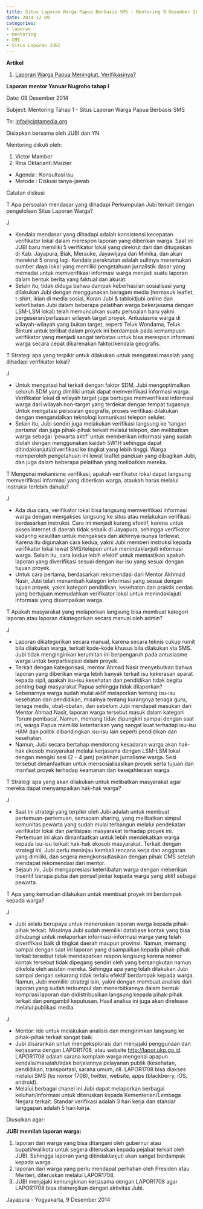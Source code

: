 ```yaml
---
title: Situs Laporan Warga Papua Berbasis SMS - Mentoring 9 Desember 2014
date: 2014-12-09
categories:
- laporan
- mentoring
- CMS
- Situs Laporan JUBI
---
```


**Artikel**

1. [Laporan Warga Papua Meningkat, Verifikasinya?](http://ciptamedia.org/laporan-warga-papua-meningkat-verifikasinya/)

**Laporan mentor Yanuar Nugroho tahap I**

Date: 09 Desember 2014 

Subject: Mentoring Tahap 1 - Situs Laporan Warga Papua Berbasis SMS 

To: info@ciptamedia.org

Disiapkan bersama oleh JUBI dan YN

Mentoring diikuti oleh:

1. Victor Mambor
2. Rina Oktarianti Maizier

* Agenda : Konsultasi isu
* Metode : Diskusi tanya-jawab

Catatan diskusi

T Apa persoalan mendasar yang dihadapi Perkumpulan Jubi terkait dengan pengelolaan Situs Laporan Warga?

J

* Kendala mendasar yang dihadapi adalah konsistensi kecepatan verifikator lokal dalam merespon laporan yang diberikan warga. Saat ini JUBI baru memiliki 5 verifikator lokal yang direkrut dari dan ditugaskan di Kab. Jayapura, Biak, Merauke, Jayawijaya dan Mimika, dan akan merekrut 5 orang lagi. Kendala perekrutan adalah sulitnya menemukan sumber daya lokal yang memiliki pengetahuan jurnalistik dasar yang memadai untuk memverifikasi informasi warga menjadi suatu laporan dalam bentuk berita yang faktual dan akurat.
* Selain itu, tidak diduga bahwa dampak keberhasilan sosialisasi yang dilakukan Jubi dengan menggunakan beragam media (termasuk leaflet, t-shirt, iklan di media sosial, Koran Jubi & tabloidjubi.online dan keterlibatan Jubi dalam beberapa pelatihan warga bekerjasama dengan LSM-LSM lokal) telah memunculkan suatu persoalan baru yakni pergeseran/perluasan wilayah target proyek. Antusiasme warga di wilayah-wilayah yang bukan target, seperti Teluk Wondama, Teluk Bintuni untuk terlibat dalam proyek ini berdampak pada kemampuan verifikator yang menjadi sangat terbatas untuk bisa merespon informasi warga secara cepat dikarenakan faktor/kendala geografis.

T Strategi apa yang terpikir untuk dilakukan untuk mengatasi masalah yang dihadapi verifikator lokal?

J

* Untuk mengatasi hal terkait dengan faktor SDM, Jubi mengoptimalkan seluruh SDM yang dimiliki untuk dapat memverifikasi informasi warga. Verifikator lokal di wilayah target juga bertugas memverifikasi informasi warga dari wilayah non-target yang terdekat dengan tempat tugasnya. Untuk mengatasi persoalan geografis, proses verifikasi dilakukan dengan mengandalkan teknologi komunikasi telepon seluler.
* Selain itu, Jubi sendiri juga melakukan verifikasi langsung ke ‘tangan pertama’ dan juga pihak-pihak terkait melalui telepon, dan melibatkan warga sebagai ‘pewarta aktif’ untuk memberikan informasi yang sudah diolah dengan menggunakan kaidah 5W1H sehingga dapat ditindaklanjuti/diverifikasi ke tingkat yang lebih tinggi. Warga memperoleh pengetahuan ini lewat leaflet panduan yang dibagikan Jubi, dan juga dalam beberapa pelatihan yang melibatkan mereka.

T Mengenai mekanisme verifikasi, apakah verifikator lokal dapat langsung memverifikasi informasi yang diberikan warga, ataukah harus melalui instruksi terlebih dahulu?

J

* Ada dua cara, verifikator lokal bisa langsung memverifikasi informasi warga dengan mengakses langsung ke situs atau melakukan verifikasi berdasarkan instruksi. Cara ini menjadi kurang efektif, karena untuk akses internet di daerah tidak sebaik di Jayapura, sehingga verifikator kadanhg kesulitan untuk mengakses dan akhirnya isunya terlewat. Karena itu digunakan cara kedua, yakni Jubi memberi instruksi kepada verifikator lokal lewat SMS/telepon untuk menindaklanjuti informasi warga. Selain itu, cara kedua lebih efektif untuk memastikan apakah laporan yang diverifikasi sesuai dengan isu-isu yang sesuai dengan tujuan proyek.
* Untuk cara pertama, berdasarkan rekomendasi dari Mentor Akhmad Nasir, Jubi telah menambah kategori informasi yang sesuai dengan tujuan proyek, yakni kategori pendidikan, kesehatan dan praktik cerdas yang bertujuan memudahkan verifikator lokal untuk menindaklajuti informasi yang disampaikan warga.

T Apakah masyarakat yang melaporkan langsung bisa membuat kategori laporan atau laporan dikategorikan secara manual oleh admin?

J

* Laporan dikategorikan secara manual, karena secara teknis cukup rumit bila dilakukan warga, terkait kode-kode khusus bila dilakukan via SMS. Jubi tidak menginginkan kerumitan ini berpengaruh pada antusiasme warga untuk berpartisipasi dalam proyek.
* Terkait dengan kategorisasi, mentor Ahmad Nasir menyebutkan bahwa laporan yang diberikan warga lebih banyak terkait isu kekerasan aparat kepada sipil, apakah isu-isu kesehatan dan pendidikan tidak begitu penting bagi masyarakat Papua sehingga tidak dilaporkan?
* Sebenarnya warga sudah mulai aktif melaporkan tentang isu-isu kesehatan dan pendidikan, misalnya tentang kurangnya tenaga guru, tenaga medis, obat-obatan, dan sebelum Jubi mendapat masukan dari Mentor Ahmad Nasir, laporan warga tersebut masuk dalam kategori ‘forum pembaca’. Namun, memang tidak dipungkiri sampai dengan saat ini, warga Papua memiliki ketertarikan yang sangat kuat terhadap isu-isu HAM dan politik dibandingkan isu-isu lain seperti pendidikan dan kesehatan.
* Namun, Jubi secara bertahap mendorong kesadaran warga akan hak-hak ekosob masyarakat melalui kerjasama dengan LSM-LSM lokal dengan mengisi sesi (2 – 4 jam) pelatihan jurnalisme warga. Sesi tersebut dimanfaatkan untuk mensosialisasikan proyek serta tujuan dan manfaat proyek terhadap keamanan dan kesejahteraan warga.

T Strategi apa yang akan dilakukan untuk melibatkan masyarakat agar mereka dapat menyampaikan hak-hak warga?

J

* Saat ini strategi yang terpikir oleh Jubi adalah untuk membuat pertemuan-pertemuan, semacam sharing, yang melibatkan simpul komunitas pewarta yang sudah mulai terbangun melalui pendekatan verifikator lokal dan partisipasi masyarakat terhadap proyek ini. Pertemuan ini akan dimanfaatkan untuk lebih mendekatkan warga kepada isu-isu terkait hak-hak ekosob masyarakat. Terkait dengan strategi ini, Jubi perlu meninjau kembali rencana kerja dan anggaran yang dimiliki, dan segera mengkonsultasikan dengan pihak CMS setelah mendapat rekomendasi dari mentor.
* Sejauh ini, Jubi mengapresiasi keterlibatan warga dengan meberikan insentif berupa pulsa dan ponsel pintar kepada warga yang aktif sebagai pewarta.

T Apa yang kemudian dilakukan untuk membuat proyek ini berdampak kepada warga?

J

* Jubi selalu berupaya untuk meneruskan laporan warga kepada pihak-pihak terkait. Misalnya Jubi sudah memiliki database kontak yang bisa dihubungi untuk melaporkan informasi-informasi warga yang telah diverifikasi baik di tingkat daerah maupun provinsi. Namun, memang sampai dengan saat ini laporan yang disampaikan kepada pihak-pihak terkait tersebut tidak mendapatkan respon langsung karena nomor kontak tersebut tidak dipegang sendiri oleh yang bersangkutan namun dikelola oleh asisten mereka. Sehingga apa yang telah dilakukan Jubi sampai dengan sekarang tidak terlalu efektif berdampak kepada warga. Namun, Jubi memiliki strategi lain, yakni dengan membuat analisis dari laporan yang sudah terkumpul dan menerbitkannya dalam bentuk kompilasi laporan dan didistribusikan langsung kepada pihak-pihak terkait dan pengambil keputusan. Hasil analisa ini juga akan direlease melalui publikasi media.

J

* Mentor: Ide untuk melakukan analisis dan mengirimkan langsung ke pihak-pihak terkait sangat baik.
* Jubi disarankan untuk mengeksplorasi dan menjajaki penggunaan dan kerjasama dengan LAPOR1708, atau website http://lapor.ukp.go.id. LAPOR1708 adalah sarana komplain warga mengenai apapun kendala/masalah/tidak berjalannya pelayanan publik (kesehatan, pendidikan, transportasi, sarana umum, dll. LAPOR1708 bisa diakses melalui SMS (ke nomor 1708), twitter, website, apps (blackberry, iOS, android).
* Melalui berbagai chanel ini Jubi dapat melaporkan berbagai keluhan/informasi untuk diteruskan kepada Kementerian/Lembaga Negara terkait. Standar verifikasi adalah 3 hari kerja dan standar tanggapan adalah 5 hari kerja.

Diusulkan agar:

**JUBI memilah laporan warga:**

1. laporan dari warga yang bisa ditangani oleh gubernur atau bupati/walikota untuk segera diteruskan kepada pejabat terkait oleh JUBI. Sehingga laporan yang ditindaklanjuti akan sangat berdampak kepada warga.
2. laporan dari warga yang perlu mendapat perhatian oleh Presiden atau Menteri, diteruskan melalui LAPOR1708.
3. JUBI menjajaki kemungkinan kerjasama dengan LAPOR1708 agar LAPOR1708 bisa disinergikan dengan aktivitas Jubi.

Jayapura - Yogyakarta, 9 Desember 2014
